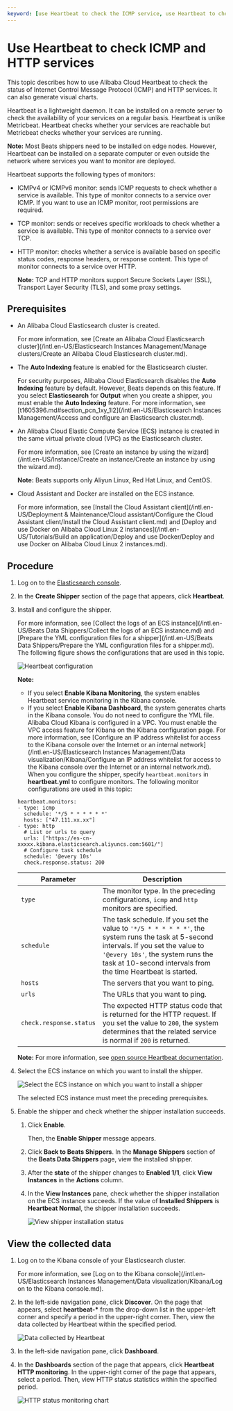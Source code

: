 ```yaml
---
keyword: [use Heartbeat to check the ICMP service, use Heartbeat to check the HTTP service]
---
```


# Use Heartbeat to check ICMP and HTTP services

This topic describes how to use Alibaba Cloud Heartbeat to check the status of Internet Control Message Protocol \(ICMP\) and HTTP services. It can also generate visual charts.

Heartbeat is a lightweight daemon. It can be installed on a remote server to check the availability of your services on a regular basis. Heartbeat is unlike Metricbeat. Heartbeat checks whether your services are reachable but Metricbeat checks whether your services are running.

**Note:** Most Beats shippers need to be installed on edge nodes. However, Heartbeat can be installed on a separate computer or even outside the network where services you want to monitor are deployed.

Heartbeat supports the following types of monitors:

-   ICMPv4 or ICMPv6 monitor: sends ICMP requests to check whether a service is available. This type of monitor connects to a service over ICMP. If you want to use an ICMP monitor, root permissions are required.
-   TCP monitor: sends or receives specific workloads to check whether a service is available. This type of monitor connects to a service over TCP.
-   HTTP monitor: checks whether a service is available based on specific status codes, response headers, or response content. This type of monitor connects to a service over HTTP.

    **Note:** TCP and HTTP monitors support Secure Sockets Layer \(SSL\), Transport Layer Security \(TLS\), and some proxy settings.


## Prerequisites

-   An Alibaba Cloud Elasticsearch cluster is created.

    For more information, see [Create an Alibaba Cloud Elasticsearch cluster](/intl.en-US/Elasticsearch Instances Management/Manage clusters/Create an Alibaba Cloud Elasticsearch cluster.md).

-   The **Auto Indexing** feature is enabled for the Elasticsearch cluster.

    For security purposes, Alibaba Cloud Elasticsearch disables the **Auto Indexing** feature by default. However, Beats depends on this feature. If you select **Elasticsearch** for **Output** when you create a shipper, you must enable the **Auto Indexing** feature. For more information, see [t1605396.md\#section\_pcn\_1xy\_1l2](/intl.en-US/Elasticsearch Instances Management/Access and configure an Elasticsearch cluster.md).

-   An Alibaba Cloud Elastic Compute Service \(ECS\) instance is created in the same virtual private cloud \(VPC\) as the Elasticsearch cluster.

    For more information, see [Create an instance by using the wizard](/intl.en-US/Instance/Create an instance/Create an instance by using the wizard.md).

    **Note:** Beats supports only Aliyun Linux, Red Hat Linux, and CentOS.

-   Cloud Assistant and Docker are installed on the ECS instance.

    For more information, see [Install the Cloud Assistant client](/intl.en-US/Deployment & Maintenance/Cloud assistant/Configure the Cloud Assistant client/Install the Cloud Assistant client.md) and [Deploy and use Docker on Alibaba Cloud Linux 2 instances](/intl.en-US/Tutorials/Build an application/Deploy and use Docker/Deploy and use Docker on Alibaba Cloud Linux 2 instances.md).


## Procedure

1.  Log on to the [Elasticsearch console](https://elasticsearch.console.aliyun.com/#/home).

2.  In the **Create Shipper** section of the page that appears, click **Heartbeat**.

3.  Install and configure the shipper.

    For more information, see [Collect the logs of an ECS instance](/intl.en-US/Beats Data Shippers/Collect the logs of an ECS instance.md) and [Prepare the YML configuration files for a shipper](/intl.en-US/Beats Data Shippers/Prepare the YML configuration files for a shipper.md). The following figure shows the configurations that are used in this topic.

    ![Heartbeat configuration](https://static-aliyun-doc.oss-accelerate.aliyuncs.com/assets/img/en-US/9557359951/p88191.png)

    **Note:**

    -   If you select **Enable Kibana Monitoring**, the system enables Heartbeat service monitoring in the Kibana console.
    -   If you select **Enable Kibana Dashboard**, the system generates charts in the Kibana console. You do not need to configure the YML file. Alibaba Cloud Kibana is configured in a VPC. You must enable the VPC access feature for Kibana on the Kibana configuration page. For more information, see [Configure an IP address whitelist for access to the Kibana console over the Internet or an internal network](/intl.en-US/Elasticsearch Instances Management/Data visualization/Kibana/Configure an IP address whitelist for access to the Kibana console over the Internet
         or an internal network.md).
    When you configure the shipper, specify `heartbeat.monitors` in **heartbeat.yml** to configure monitors. The following monitor configurations are used in this topic:

    ```
    heartbeat.monitors:
    - type: icmp
      schedule: '*/5 * * * * * *'
      hosts: ["47.111.xx.xx"]
    - type: http
      # List or urls to query
      urls: ["https://es-cn-xxxxx.kibana.elasticsearch.aliyuncs.com:5601/"]
      # Configure task schedule
      schedule: '@every 10s'
      check.response.status: 200
    ```

    |Parameter|Description|
    |---------|-----------|
    |`type`|The monitor type. In the preceding configurations, `icmp` and `http` monitors are specified.|
    |`schedule`|The task schedule. If you set the value to `'*/5 * * * * * *'`, the system runs the task at 5-second intervals. If you set the value to `'@every 10s'`, the system runs the task at 10-second intervals from the time Heartbeat is started.|
    |`hosts`|The servers that you want to ping.|
    |`urls`|The URLs that you want to ping.|
    |`check.response.status`|The expected HTTP status code that is returned for the HTTP request. If you set the value to `200`, the system determines that the related service is normal if `200` is returned.|

    **Note:** For more information, see [open source Heartbeat documentation](https://www.elastic.co/guide/en/beats/heartbeat/6.8/configuration-heartbeat-options.html).

4.  Select the ECS instance on which you want to install the shipper.

    ![Select the ECS instance on which you want to install a shipper](https://static-aliyun-doc.oss-accelerate.aliyuncs.com/assets/img/en-US/0657359951/p82419.png)

    The selected ECS instance must meet the preceding prerequisites.

5.  Enable the shipper and check whether the shipper installation succeeds.

    1.  Click **Enable**.

        Then, the **Enable Shipper** message appears.

    2.  Click **Back to Beats Shippers**. In the **Manage Shippers** section of the **Beats Data Shippers** page, view the installed shipper.

    3.  After the **state** of the shipper changes to **Enabled 1/1**, click **View Instances** in the **Actions** column.

    4.  In the **View Instances** pane, check whether the shipper installation on the ECS instance succeeds. If the value of **Installed Shippers** is **Heartbeat Normal**, the shipper installation succeeds.

        ![View shipper installation status](https://static-aliyun-doc.oss-accelerate.aliyuncs.com/assets/img/en-US/0657359951/p82426.png)


## View the collected data

1.  Log on to the Kibana console of your Elasticsearch cluster.

    For more information, see [Log on to the Kibana console](/intl.en-US/Elasticsearch Instances Management/Data visualization/Kibana/Log on to the Kibana console.md).

2.  In the left-side navigation pane, click **Discover**. On the page that appears, select **heartbeat-\*** from the drop-down list in the upper-left corner and specify a period in the upper-right corner. Then, view the data collected by Heartbeat within the specified period.

    ![Data collected by Heartbeat](https://static-aliyun-doc.oss-accelerate.aliyuncs.com/assets/img/en-US/0657359951/p88202.png)

3.  In the left-side navigation pane, click **Dashboard**.

4.  In the **Dashboards** section of the page that appears, click **Heartbeat HTTP monitoring**. In the upper-right corner of the page that appears, select a period. Then, view HTTP status statistics within the specified period.

    ![HTTP status monitoring chart](https://static-aliyun-doc.oss-accelerate.aliyuncs.com/assets/img/en-US/0657359951/p88201.png)


